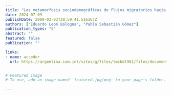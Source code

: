 ```yaml
---
title: "Las metamorfosis sociodemográficas de flujos migratorios hacia Argentina en los últimos treinta años"
date: 2024-07-09
publishDate: 2009-03-03T20:59:41.516167Z
authors: ["Eduardo Leon Bologna", "Pablo Sebastián Gómez"]
publication_types: "5"
abstract: ""
featured: false
publication: ""

links:
- name: acceder
  url: https://argentina.iom.int/sites/g/files/tmzbdl901/files/documents/2024-12/revista-2024-final-26_12.pdf


# Featured image
# To use, add an image named `featured.jpg/png` to your page's folder. 

---
```


